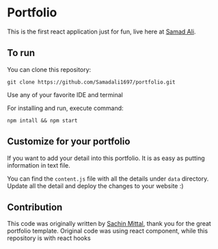 # Portfolio

This is the first react application just for fun, live here at [Samad Ali](https://samadali.me).

## To run

You can clone this repository:
```
git clone https://github.com/Samadali1697/portfolio.git
```

Use any of your favorite IDE and terminal 

For installing and run, execute command:
```
npm intall && npm start
```

## Customize for your portfolio
If you want to add your detail into this portfolio. It is as easy as putting information in text file.

You can find the `content.js` file with all the details under `data` directory. Update all the detail and deploy the changes to your website :)  

## Contribution
This code was originally written by [Sachin Mittal](https://github.com/mittalsam98), thank you for the great portfolio template.
Original code was using react component, while this repository is with react hooks
